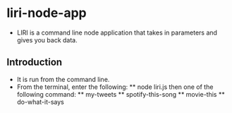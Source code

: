 # liri-node-app
* LIRI is a command line node application that takes in parameters and gives you back data.

## Introduction
* It is run from the command line.
* From the terminal, enter the following:
** node liri.js then one of the following command:
** my-tweets
** spotify-this-song
** movie-this
** do-what-it-says
